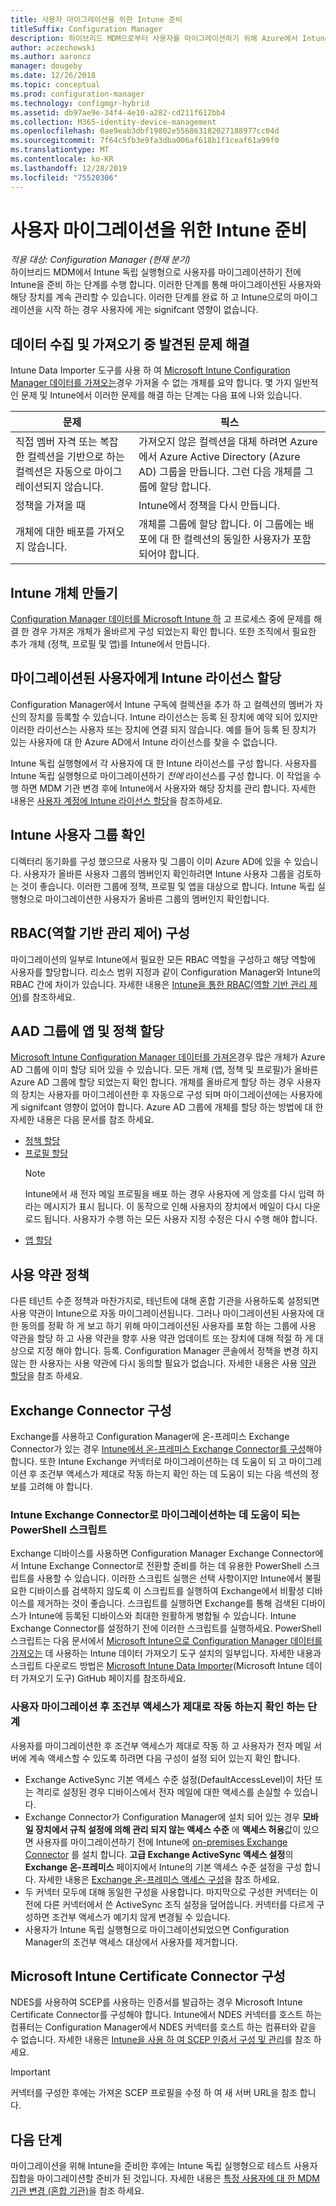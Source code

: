 ```yaml
---
title: 사용자 마이그레이션을 위한 Intune 준비
titleSuffix: Configuration Manager
description: 하이브리드 MDM으로부터 사용자를 마이그레이션하기 위해 Azure에서 Intune을 준비하는 방법을 알아봅니다.
author: aczechowski
ms.author: aaroncz
manager: dougeby
ms.date: 12/26/2018
ms.topic: conceptual
ms.prod: configuration-manager
ms.technology: configmgr-hybrid
ms.assetid: db97ae9e-34f4-4e10-a282-cd211f612bb4
ms.collection: M365-identity-device-management
ms.openlocfilehash: 0ae9eab3dbf19802e556863182027188977cc04d
ms.sourcegitcommit: 7f64c5fb3e9fa3dba006af618b1f1ceaf61a99f0
ms.translationtype: MT
ms.contentlocale: ko-KR
ms.lasthandoff: 12/28/2019
ms.locfileid: "75520306"
---
```

# <a name="prepare-intune-for-user-migration"></a>사용자 마이그레이션을 위한 Intune 준비 

*적용 대상: Configuration Manager (현재 분기)*     
하이브리드 MDM에서 Intune 독립 실행형으로 사용자를 마이그레이션하기 전에 Intune을 준비 하는 단계를 수행 합니다. 이러한 단계를 통해 마이그레이션된 사용자와 해당 장치를 계속 관리할 수 있습니다. 이러한 단계를 완료 하 고 Intune으로의 마이그레이션을 시작 하는 경우 사용자에 게는 signifcant 영향이 없습니다.  

## <a name="fix-issues-found-during-data-collection-and-import"></a>데이터 수집 및 가져오기 중 발견된 문제 해결
Intune Data Importer 도구를 사용 하 여 [Microsoft Intune Configuration Manager 데이터를 가져오는](migrate-import-data.md)경우 가져올 수 없는 개체를 요약 합니다. 몇 가지 일반적인 문제 및 Intune에서 이러한 문제를 해결 하는 단계는 다음 표에 나와 있습니다. 

|문제  |픽스  |
|---------|---------|
|직접 멤버 자격 또는 복잡 한 컬렉션을 기반으로 하는 컬렉션은 자동으로 마이그레이션되지 않습니다.|가져오지 않은 컬렉션을 대체 하려면 Azure에서 Azure Active Directory (Azure AD) 그룹을 만듭니다. 그런 다음 개체를 그룹에 할당 합니다.|
|정책을 가져올 때 |Intune에서 정책을 다시 만듭니다.|
|개체에 대한 배포를 가져오지 않습니다.|개체를 그룹에 할당 합니다. 이 그룹에는 배포에 대 한 컬렉션의 동일한 사용자가 포함 되어야 합니다.|

## <a name="create-intune-objects"></a>Intune 개체 만들기 
[Configuration Manager 데이터를 Microsoft Intune 하](migrate-import-data.md) 고 프로세스 중에 문제를 해결 한 경우 가져온 개체가 올바르게 구성 되었는지 확인 합니다. 또한 조직에서 필요한 추가 개체 (정책, 프로필 및 앱)를 Intune에서 만듭니다. 

## <a name="assign-intune-licenses-to-migrated-users"></a>마이그레이션된 사용자에게 Intune 라이선스 할당
Configuration Manager에서 Intune 구독에 컬렉션을 추가 하 고 컬렉션의 멤버가 자신의 장치를 등록할 수 있습니다. Intune 라이선스는 등록 된 장치에 예약 되어 있지만 이러한 라이선스는 사용자 또는 장치에 연결 되지 않습니다. 예를 들어 등록 된 장치가 있는 사용자에 대 한 Azure AD에서 Intune 라이선스를 찾을 수 없습니다. 

Intune 독립 실행형에서 각 사용자에 대 한 Intune 라이선스를 구성 합니다. 사용자를 Intune 독립 실행형으로 마이그레이션하기 *전에* 라이선스를 구성 합니다. 이 작업을 수행 하면 MDM 기관 변경 후에 Intune에서 사용자와 해당 장치를 관리 합니다. 자세한 내용은 [사용자 계정에 Intune 라이선스 할당](https://docs.microsoft.com/intune/licenses-assign)을 참조하세요. 

## <a name="verify-intune-user-groups"></a>Intune 사용자 그룹 확인
디렉터리 동기화를 구성 했으므로 사용자 및 그룹이 이미 Azure AD에 있을 수 있습니다. 사용자가 올바른 사용자 그룹의 멤버인지 확인하려면 Intune 사용자 그룹을 검토하는 것이 좋습니다. 이러한 그룹에 정책, 프로필 및 앱을 대상으로 합니다. Intune 독립 실행형으로 마이그레이션한 사용자가 올바른 그룹의 멤버인지 확인합니다. 

## <a name="configure-role-based-administration-control-rbac"></a>RBAC(역할 기반 관리 제어) 구성
마이그레이션의 일부로 Intune에서 필요한 모든 RBAC 역할을 구성하고 해당 역할에 사용자를 할당합니다. 리소스 범위 지정과 같이 Configuration Manager와 Intune의 RBAC 간에 차이가 있습니다. 자세한 내용은 [Intune을 통한 RBAC(역할 기반 관리 제어)](https://docs.microsoft.com/intune/role-based-access-control)를 참조하세요.

## <a name="assign-apps-and-policies-to-aad-groups"></a>AAD 그룹에 앱 및 정책 할당
[Microsoft Intune Configuration Manager 데이터를 가져온](migrate-import-data.md)경우 많은 개체가 Azure AD 그룹에 이미 할당 되어 있을 수 있습니다. 모든 개체 (앱, 정책 및 프로필)가 올바른 Azure AD 그룹에 할당 되었는지 확인 합니다. 개체를 올바르게 할당 하는 경우 사용자의 장치는 사용자를 마이그레이션한 후 자동으로 구성 되며 마이그레이션에는 사용자에 게 signifcant 영향이 없어야 합니다. Azure AD 그룹에 개체를 할당 하는 방법에 대 한 자세한 내용은 다음 문서를 참조 하세요. 
- [정책 할당](https://docs.microsoft.com/intune/get-started-policies)  
- [프로필 할당](https://docs.microsoft.com/intune/device-profile-assign)  
    > [!NOTE]  
    > Intune에서 새 전자 메일 프로필을 배포 하는 경우 사용자에 게 암호를 다시 입력 하 라는 메시지가 표시 됩니다. 이 동작으로 인해 사용자의 장치에서 메일이 다시 다운로드 됩니다. 사용자가 수행 하는 모든 사용자 지정 수정은 다시 수행 해야 합니다. 
- [앱 할당](https://docs.microsoft.com/intune/get-started-apps) 

## <a name="terms-and-conditions-policy"></a>사용 약관 정책
다른 테넌트 수준 정책과 마찬가지로, 테넌트에 대해 혼합 기관을 사용하도록 설정되면 사용 약관이 Intune으로 자동 마이그레이션됩니다.  그러나 마이그레이션된 사용자에 대 한 동의를 정확 하 게 보고 하기 위해 마이그레이션된 사용자를 포함 하는 그룹에 사용 약관을 할당 하 고 사용 약관을 향후 사용 약관 업데이트 또는 장치에 대해 적절 하 게 대상으로 지정 해야 합니다. 등록. Configuration Manager 콘솔에서 정책을 변경 하지 않는 한 사용자는 사용 약관에 다시 동의할 필요가 없습니다. 자세한 내용은 사용 [약관 할당](https://docs.microsoft.com/intune/enrollment/terms-and-conditions-create#create-terms-and-conditions)을 참조 하세요.

## <a name="configure-the-exchange-connector"></a>Exchange Connector 구성
Exchange를 사용하고 Configuration Manager에 온-프레미스 Exchange Connector가 있는 경우 [Intune에서 온-프레미스 Exchange Connector를 구성](https://docs.microsoft.com/intune/exchange-connector-install)해야 합니다. 또한 Intune Exchange 커넥터로 마이그레이션하는 데 도움이 되 고 마이그레이션 후 조건부 액세스가 제대로 작동 하는지 확인 하는 데 도움이 되는 다음 섹션의 정보를 고려해 야 합니다.

### <a name="powershell-scripts-to-help-you-migrate-to-the-intune-exchange-connector"></a>Intune Exchange Connector로 마이그레이션하는 데 도움이 되는 PowerShell 스크립트 
Exchange 디바이스를 사용하면 Configuration Manager Exchange Connector에서 Intune Exchange Connector로 전환할 준비를 하는 데 유용한 PowerShell 스크립트를 사용할 수 있습니다. 이러한 스크립트 실행은 선택 사항이지만 Intune에서 불필요한 디바이스를 검색하지 않도록 이 스크립트를 실행하여 Exchange에서 비활성 디바이스를 제거하는 것이 좋습니다. 스크립트를 실행하면 Exchange를 통해 검색된 디바이스가 Intune에 등록된 디바이스와 최대한 원활하게 병합될 수 있습니다. Intune Exchange Connector를 설정하기 전에 이러한 스크립트를 실행하세요. PowerShell 스크립트는 다음 문서에서 [Microsoft Intune으로 Configuration Manager 데이터를 가져오는](migrate-import-data.md) 데 사용하는 Intune 데이터 가져오기 도구 설치의 일부입니다. 자세한 내용과 스크립트 다운로드 방법은 [Microsoft Intune Data Importer](https://github.com/ConfigMgrTools/Intune-Data-Importer)(Microsoft Intune 데이터 가져오기 도구) GitHub 페이지를 참조하세요.

### <a name="steps-to-make-sure-conditional-access-works-properly-after-user-migration"></a>사용자 마이그레이션 후 조건부 액세스가 제대로 작동 하는지 확인 하는 단계
사용자를 마이그레이션한 후 조건부 액세스가 제대로 작동 하 고 사용자가 전자 메일 서버에 계속 액세스할 수 있도록 하려면 다음 구성이 설정 되어 있는지 확인 합니다.
- Exchange ActiveSync 기본 액세스 수준 설정(DefaultAccessLevel)이 차단 또는 격리로 설정된 경우 디바이스에서 전자 메일에 대한 액세스를 손실할 수 있습니다. 
- Exchange Connector가 Configuration Manager에 설치 되어 있는 경우 **모바일 장치에서 규칙 설정에 의해 관리 되지 않는 액세스 수준** 에 **액세스 허용**값이 있으면 사용자를 마이그레이션하기 전에 Intune에 [on-premises Exchange Connector](https://docs.microsoft.com/intune/conditional-access-exchange-create#configure-exchange-on-premises-access) 를 설치 합니다. **고급 Exchange ActiveSync 액세스 설정**의 **Exchange 온-프레미스** 페이지에서 Intune의 기본 액세스 수준 설정을 구성 합니다. 자세한 내용은 [Exchange 온-프레미스 액세스 구성](https://docs.microsoft.com/intune/conditional-access-exchange-create#configure-exchange-on-premises-access)을 참조 하세요.
- 두 커넥터 모두에 대해 동일한 구성을 사용합니다. 마지막으로 구성한 커넥터는 이전에 다른 커넥터에서 쓴 ActiveSync 조직 설정을 덮어씁니다. 커넥터를 다르게 구성하면 조건부 액세스가 예기치 않게 변경될 수 있습니다.
- 사용자가 Intune 독립 실행형으로 마이그레이션되었으면 Configuration Manager의 조건부 액세스 대상에서 사용자를 제거합니다.

## <a name="configure-the-microsoft-intune-certificate-connector"></a>Microsoft Intune Certificate Connector 구성
NDES를 사용하여 SCEP를 사용하는 인증서를 발급하는 경우 Microsoft Intune Certificate Connector를 구성해야 합니다. Intune에서 NDES 커넥터를 호스트 하는 컴퓨터는 Configuration Manager에서 NDES 커넥터를 호스트 하는 컴퓨터와 같을 수 없습니다. 자세한 내용은 [Intune을 사용 하 여 SCEP 인증서 구성 및 관리](https://docs.microsoft.com/intune/certificates-scep-configure)를 참조 하세요. 

> [!Important]    
> 커넥터를 구성한 후에는 가져온 SCEP 프로필을 수정 하 여 새 서버 URL을 참조 합니다.

## <a name="next-step"></a>다음 단계
마이그레이션을 위해 Intune을 준비한 후에는 Intune 독립 실행형으로 테스트 사용자 집합을 마이그레이션할 준비가 된 것입니다. 자세한 내용은 [특정 사용자에 대 한 MDM 기관 변경 (혼합 기관)](migrate-mixed-authority.md)을 참조 하세요.


